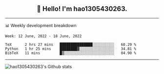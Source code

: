 <h2 align="center">👋 Hello! I'm hao1305430263.</h2>


---- 
📊 Weekly development breakdown

<!--START_SECTION:waka-->
```text
Week: 12 June, 2022 - 18 June, 2022

TeX      2 hrs 27 mins   ███████████████░░░░░░░░░░   60.29 % 
Python   1 hr 25 mins    ████████▓░░░░░░░░░░░░░░░░   34.81 % 
BibTeX   11 mins         █▒░░░░░░░░░░░░░░░░░░░░░░░   04.90 % 
```
<!--END_SECTION:waka-->
----
![hao1305430263's Github stats](https://github-readme-stats.vercel.app/api?username=hao1305430263&show_icons=true)


<!--
**hao1305430263/hao1305430263** is a ✨ _special_ ✨ repository because its `README.md` (this file) appears on your GitHub profile.

Here are some ideas to get you started:

- 🔭 I’m currently working on ...
- 🌱 I’m currently learning ...
- 👯 I’m looking to collaborate on ...
- 🤔 I’m looking for help with ...
- 💬 Ask me about ...
- 📫 How to reach me: ...
- 😄 Pronouns: ...
- ⚡ Fun fact: ...
-->
